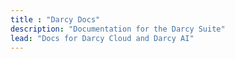 ```yaml
---
title : "Darcy Docs"
description: "Documentation for the Darcy Suite"
lead: "Docs for Darcy Cloud and Darcy AI"
---
```

